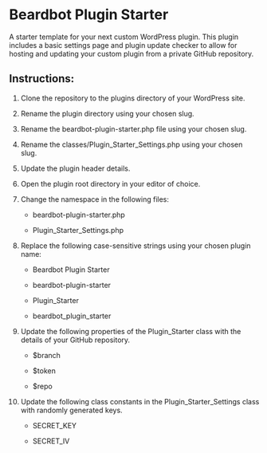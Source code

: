 # Beardbot Plugin Starter

A starter template for your next custom WordPress plugin. This plugin includes a basic settings page and plugin update checker to allow for hosting and updating your custom plugin from a private GitHub repository.

## Instructions:

1. Clone the repository to the plugins directory of your WordPress site.

2. Rename the plugin directory using your chosen slug.

3. Rename the beardbot-plugin-starter.php file using your chosen slug.

4. Rename the classes/Plugin_Starter_Settings.php using your chosen slug.

5. Update the plugin header details.

6. Open the plugin root directory in your editor of choice.

7. Change the namespace in the following files:

    * beardbot-plugin-starter.php

    * Plugin_Starter_Settings.php

8. Replace the following case-sensitive strings using your chosen plugin name:

    * Beardbot Plugin Starter

    * beardbot-plugin-starter

    * Plugin_Starter

    * beardbot_plugin_starter

9. Update the following properties of the Plugin_Starter class with the details of your GitHub repository.

    * $branch

    * $token

    * $repo

10. Update the following class constants in the Plugin_Starter_Settings class with randomly generated keys.

    * SECRET_KEY

    * SECRET_IV
